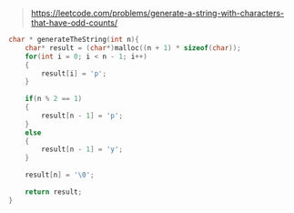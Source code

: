> https://leetcode.com/problems/generate-a-string-with-characters-that-have-odd-counts/

``` c
char * generateTheString(int n){
    char* result = (char*)malloc((n + 1) * sizeof(char));
    for(int i = 0; i < n - 1; i++)
    {
        result[i] = 'p';
    }
    
    if(n % 2 == 1)
    {
        result[n - 1] = 'p';
    }
    else
    {
        result[n - 1] = 'y';
    }
    
    result[n] = '\0';
    
    return result;
}
```